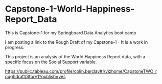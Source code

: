 # Capstone-1-World-Happiness-Report_Data
This is Capstone-1 for my Springboard Data Analytics boot camp

I am posting a link to the Rough Draft of my Capstone-1 - It is a work in progress.

This project is an analysis of the World Happiness Report data, with a specific focus on the Social Support variable.


https://public.tableau.com/profile/colin.barclay#!/vizhome/CapstoneTWO_roughdraft/Story1?publish=yes

